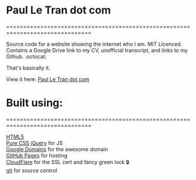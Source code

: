 # Paul Le Tran dot com
===============================================================================

Source code for a website showing the internet who I am. MIT Licenced. Contains a Google Drive link to my CV, unofficial transcript, and links to my Github. :octocat:

That's basically it.

View it here: [Paul Le Tran dot com](https://paulletran.com/)

# Built using:
===============================================================================

[HTML5](https://developers.google.com/web/)  
[Pure CSS](https://www.w3.org/Style/CSS/Overview.en.html)
[jQuery](https://jquery.com/) for JS  
[Google Domains](https://domains.google/) for the awesome domain  
[GitHub Pages](https://pages.github.com/) for hosting  
[CloudFlare](https://www.cloudflare.com/) for the SSL cert and fancy green lock :lock:  
[git](https://git-scm.com/) for source control
